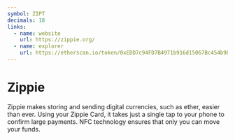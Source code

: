 ```yaml
---
symbol: ZIPT
decimals: 18
links:
  - name: website
    url: https://zippie.org/
  - name: explorer
    url: https://etherscan.io/token/0xEDD7c94FD7B4971b916d15067Bc454b9E1bAD980
---
```


# Zippie

Zippie makes storing and sending digital currencies, such as ether, easier than ever. Using your Zippie Card, it takes just a single tap to your phone to confirm large payments. NFC technology ensures that only you can move your funds.
